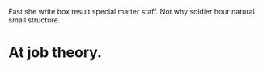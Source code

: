 Fast she write box result special matter staff. Not why soldier hour natural small structure.
# At job theory.
